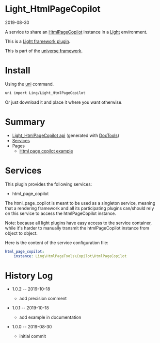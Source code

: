 Light_HtmlPageCopilot
===========
2019-08-30



A service to share an [HtmlPageCopilot](https://github.com/lingtalfi/HtmlPageTools/blob/master/doc/api/Ling/HtmlPageTools/Copilot/HtmlPageCopilot.md) instance in a [Light](https://github.com/lingtalfi/Light) environment.


This is a [Light framework plugin](https://github.com/lingtalfi/Light/blob/master/doc/pages/plugin.md).


This is part of the [universe framework](https://github.com/karayabin/universe-snapshot).


Install
==========
Using the [uni](https://github.com/lingtalfi/universe-naive-importer) command.
```bash
uni import Ling/Light_HtmlPageCopilot
```

Or just download it and place it where you want otherwise.






Summary
===========
- [Light_HtmlPageCopilot api](https://github.com/lingtalfi/Light_HtmlPageCopilot/blob/master/doc/api/Ling/Light_HtmlPageCopilot.md) (generated with [DocTools](https://github.com/lingtalfi/DocTools))
- [Services](#services)
- Pages
    - [Html page copilot example](https://github.com/lingtalfi/Light_HtmlPageCopilot/blob/master/doc/pages/html-page-copilot-example.md)



Services
=========


This plugin provides the following services:

- html_page_copilot


The html_page_copilot is meant to be used as a singleton service, meaning that a rendering framework
and all its participating plugins can/should rely on this service to access the htmlPageCopilot instance.

Note: because all light plugins have easy access to the service container, while it's harder to manually transmit
the htmlPageCopilot instance from object to object. 



Here is the content of the service configuration file:

```yaml
html_page_copilot:
    instance: Ling\HtmlPageTools\Copilot\HtmlPageCopilot

```




History Log
=============

- 1.0.2 -- 2019-10-18

    - add precision comment
    
- 1.0.1 -- 2019-10-18

    - add example in documentation
    
- 1.0.0 -- 2019-08-30

    - initial commit